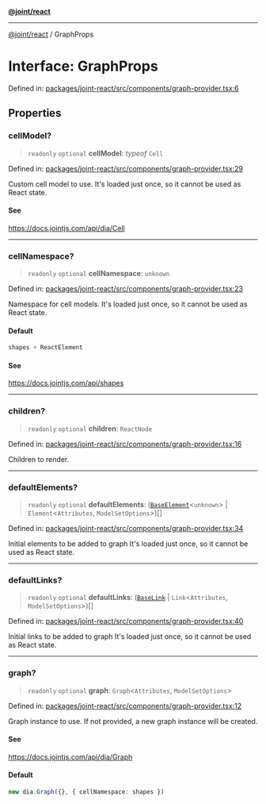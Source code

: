 [**@joint/react**](../README.md)

***

[@joint/react](../README.md) / GraphProps

# Interface: GraphProps

Defined in: [packages/joint-react/src/components/graph-provider.tsx:6](https://github.com/samuelgja/joint/blob/a91832ea2262342cf7ec1914cdb61c5629371a80/packages/joint-react/src/components/graph-provider.tsx#L6)

## Properties

### cellModel?

> `readonly` `optional` **cellModel**: *typeof* `Cell`

Defined in: [packages/joint-react/src/components/graph-provider.tsx:29](https://github.com/samuelgja/joint/blob/a91832ea2262342cf7ec1914cdb61c5629371a80/packages/joint-react/src/components/graph-provider.tsx#L29)

Custom cell model to use.
It's loaded just once, so it cannot be used as React state.

#### See

https://docs.jointjs.com/api/dia/Cell

***

### cellNamespace?

> `readonly` `optional` **cellNamespace**: `unknown`

Defined in: [packages/joint-react/src/components/graph-provider.tsx:23](https://github.com/samuelgja/joint/blob/a91832ea2262342cf7ec1914cdb61c5629371a80/packages/joint-react/src/components/graph-provider.tsx#L23)

Namespace for cell models.
It's loaded just once, so it cannot be used as React state.

#### Default

```ts
shapes + ReactElement
```

#### See

https://docs.jointjs.com/api/shapes

***

### children?

> `readonly` `optional` **children**: `ReactNode`

Defined in: [packages/joint-react/src/components/graph-provider.tsx:16](https://github.com/samuelgja/joint/blob/a91832ea2262342cf7ec1914cdb61c5629371a80/packages/joint-react/src/components/graph-provider.tsx#L16)

Children to render.

***

### defaultElements?

> `readonly` `optional` **defaultElements**: ([`BaseElement`](BaseElement.md)\<`unknown`\> \| `Element`\<`Attributes`, `ModelSetOptions`\>)[]

Defined in: [packages/joint-react/src/components/graph-provider.tsx:34](https://github.com/samuelgja/joint/blob/a91832ea2262342cf7ec1914cdb61c5629371a80/packages/joint-react/src/components/graph-provider.tsx#L34)

Initial elements to be added to graph
It's loaded just once, so it cannot be used as React state.

***

### defaultLinks?

> `readonly` `optional` **defaultLinks**: ([`BaseLink`](BaseLink.md) \| `Link`\<`Attributes`, `ModelSetOptions`\>)[]

Defined in: [packages/joint-react/src/components/graph-provider.tsx:40](https://github.com/samuelgja/joint/blob/a91832ea2262342cf7ec1914cdb61c5629371a80/packages/joint-react/src/components/graph-provider.tsx#L40)

Initial links to be added to graph
It's loaded just once, so it cannot be used as React state.

***

### graph?

> `readonly` `optional` **graph**: `Graph`\<`Attributes`, `ModelSetOptions`\>

Defined in: [packages/joint-react/src/components/graph-provider.tsx:12](https://github.com/samuelgja/joint/blob/a91832ea2262342cf7ec1914cdb61c5629371a80/packages/joint-react/src/components/graph-provider.tsx#L12)

Graph instance to use. If not provided, a new graph instance will be created.

#### See

https://docs.jointjs.com/api/dia/Graph

#### Default

```ts
new dia.Graph({}, { cellNamespace: shapes })
```
